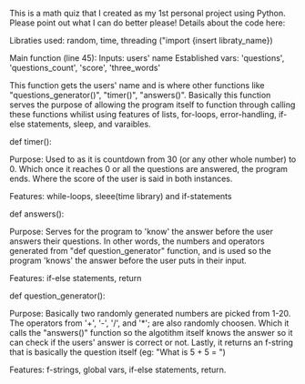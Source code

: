 This is a math quiz that I created as my 1st personal project using Python. Please point out what I can do better please! Details about the code here: 



Libraties used: random, time, threading ("import {insert libraty_name})


Main function (line 45):
Inputs: users' name
Established vars: 'questions', 'questions_count', 'score', 'three_words'

This function gets the users' name and is where other functions like "questions_generator()", "timer()",  "answers()". Basically this function serves the purpose of allowing the program itself to function through calling these functions whilist using features of lists, for-loops, error-handling, if-else statements, sleep, and varaibles.


def timer(): 

Purpose: Used to as it is countdown from 30 (or any other whole number) to 0. Which once it reaches 0 or all the questions are answered, the program ends. Where the score of the user is said in both instances.

Features: while-loops, sleee(time library) and if-statements


def answers():

Purpose: Serves for the program to 'know' the answer before the user answers their questions. In other words, the numbers and operators generated from "def question_generator" function, and is used so the program 'knows' the answer before the user puts in their input.

Features: if-else statements, return


def question_generator():

Purpose: Basically two randomly generated numbers are picked from 1-20. The operators from '+', '-', '/', and  '*'; are also randomly choosen. Which it calls the "answers()" function so the algotithm itself knows the answer so it can check if the users' answer is correct or not. Lastly, it returns an f-string that is basically the question itself (eg: "What is 5 + 5 = ")

Features: f-strings, global vars, if-else statements, return.

